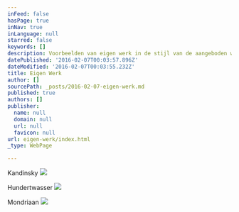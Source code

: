 ```yaml
---
inFeed: false
hasPage: true
inNav: true
inLanguage: null
starred: false
keywords: []
description: Voorbeelden van eigen werk in de stijl van de aangeboden workshops en cursussen
datePublished: '2016-02-07T00:03:57.896Z'
dateModified: '2016-02-07T00:03:55.232Z'
title: Eigen Werk
author: []
sourcePath: _posts/2016-02-07-eigen-werk.md
published: true
authors: []
publisher:
  name: null
  domain: null
  url: null
  favicon: null
url: eigen-werk/index.html
_type: WebPage

---
```

Kandinsky
![](https://s3-us-west-2.amazonaws.com/the-grid-img/p/7a6525f82800e82ec15aaac1db96625f6ccc11e4.jpg)

Hundertwasser
![](https://s3-us-west-2.amazonaws.com/the-grid-img/p/2fd499b0ad1da3a98aac73f0bd138de2c664125e.jpg)

Mondriaan
![](https://s3-us-west-2.amazonaws.com/the-grid-img/p/acb67e8432911f8400b91cabe88af9df62971c60.jpg)